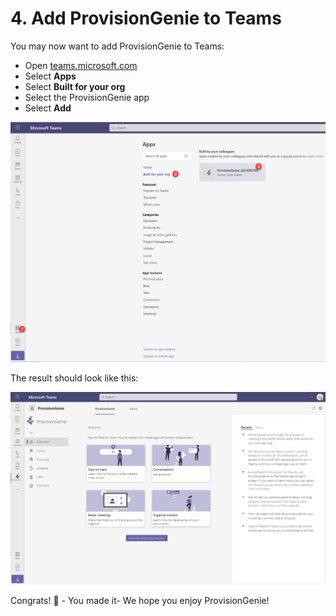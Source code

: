 # 4. Add ProvisionGenie to Teams

You may now want to add ProvisionGenie to Teams:

- Open [teams.microsoft.com](https://teams.microsoft.com)
- Select **Apps**
- Select **Built for your org**
- Select the ProvisionGenie app
- Select **Add**

![Add to Teams](../media/deploymentguide/5-addtoteams/AddToTeams.png)

The result should look like this:

![Teams Result](../media/corecomponents/TeamsResult.png)

Congrats! 🧞 - You made it- We hope you enjoy ProvisionGenie!